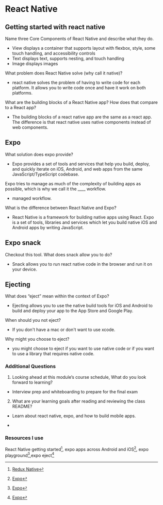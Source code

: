 # React Native

## Getting started with react native

Name three Core Components of React Native and describe what they do.

- View displays a container that supports layout with flexbox, style, some touch handling, and accessibility controls
- Text displays text, supports nesting, and touch handling
- Image displays images

What problem does React Native solve (why call it native)?

- react native solves the problem of having to write code for each platform. It allows you to write code once and have it work on both platforms.

What are the building blocks of a React Native app? How does that compare to a React app?

- The building blocks of a react native app are the same as a react app. The difference is that react native uses native components instead of web components.

## Expo

What solution does expo provide?

- Expo provides a set of tools and services that help you build, deploy, and quickly iterate on iOS, Android, and web apps from the same JavaScript/TypeScript codebase.

Expo tries to manage as much of the complexity of building apps as possible, which is why we call it the \_\_\_\_ workflow.

- managed workflow.

What is the difference between React Native and Expo?

- React Native is a framework for building native apps using React. Expo is a set of tools, libraries and services which let you build native iOS and Android apps by writing JavaScript.

## Expo snack

Checkout this tool. What does snack allow you to do?

- Snack allows you to run react native code in the browser and run it on your device.

## Ejecting

What does “eject” mean within the context of Expo?

- Ejecting allows you to use the native build tools for iOS and Android to build and deploy your app to the App Store and Google Play.

When should you not eject?

- If you don't have a mac or don't want to use xcode.

Why might you choose to eject?

- you might choose to eject if you want to use native code or if you want to use a library that requires native code.

### Additional Questions

1. Looking ahead at this module’s course schedule, What do you look forward to learning?

- Interview prep and whiteboarding to prepare for the final exam

2. What are your learning goals after reading and reviewing the class README?

- Learn about react native, expo, and how to build mobile apps.

-

### Resources I use

React Native getting started[^1], expo apps across Android and iOS[^2], expo playground[^3],expo eject[^4]

[^1]: [Redux Native](https://reactnative.dev/docs/getting-started)
[^2]: [Expo](https://expo.dev/)
[^3]: [Expo](https://snack.expo.dev/)
[^4]: [Expo](https://docs.expo.dev/archive/glossary/#eject?redirected)
